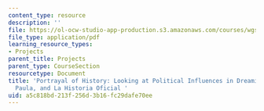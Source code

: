 ```yaml
---
content_type: resource
description: ''
file: https://ol-ocw-studio-app-production.s3.amazonaws.com/courses/wgs-s10-special-topics-in-women-gender-studies-seminar-latina-womens-voices-spring-2010/a5c818bd213f256d3b16fc29dafe70ee_MITWGS_S10S10_fnl_portayal.pdf
file_type: application/pdf
learning_resource_types:
- Projects
parent_title: Projects
parent_type: CourseSection
resourcetype: Document
title: 'Portrayal of History: Looking at Political Influences in Dreaming in Cuba,
  Paula, and La Historia Oficial '
uid: a5c818bd-213f-256d-3b16-fc29dafe70ee
---
```

